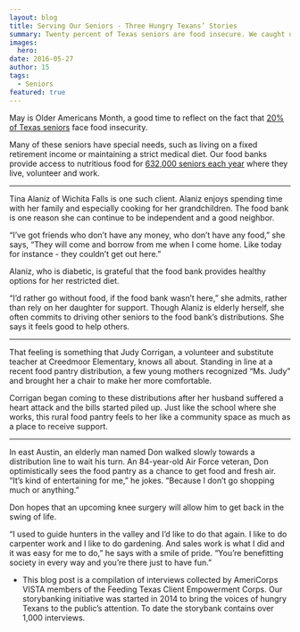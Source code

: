 ```yaml
---
layout: blog
title: Serving Our Seniors - Three Hungry Texans’ Stories
summary: Twenty percent of Texas seniors are food insecure. We caught up with three of them. 
images:
  hero: 
date: 2016-05-27
author: 15
tags: 
  - Seniors
featured: true
---
```

May is Older Americans Month, a good time to reflect on the fact that [20% of Texas seniors]( http://www.nfesh.org/wp-content/uploads/2015/04/2012-to-2013-comp-Alpha.pdf) face food insecurity. 

Many of these seniors have special needs, such as living on a fixed retirement income or maintaining a strict medical diet. Our food banks provide access to nutritious food for [632,000 seniors each year]( http://www.feedingtexas.org/product/2014/11/01-Hunger-In-America-2014-Texas-Report) where they live, volunteer and work. 

---

Tina Alaniz of Wichita Falls is one such client. Alaniz enjoys spending time with her family and especially cooking for her grandchildren. The food bank is one reason she can continue to be independent and a good neighbor. 

“I’ve got friends who don’t have any money, who don’t have any food,” she says, “They will come and borrow from me when I come home. Like today for instance - they couldn’t get out here.” 

Alaniz, who is diabetic, is grateful that the food bank provides healthy options for her restricted diet.  

“I’d rather go without food, if the food bank wasn’t here,” she admits, rather than rely on her daughter for support. Though Alaniz is elderly herself, she often commits to driving other seniors to the food bank’s distributions. She says it feels good to help others.  

---

That feeling is something that Judy Corrigan, a volunteer and substitute teacher at Creedmoor Elementary, knows all about. Standing in line at a recent food pantry distribution, a few young mothers recognized “Ms. Judy” and brought her a chair to make her more comfortable. 

Corrigan began coming to these distributions after her husband suffered a heart attack and the bills started piled up. Just like the school where she works, this rural food pantry feels to her like a community space as much as a place to receive support. 

---

In east Austin, an elderly man named Don walked slowly towards a distribution line to wait his turn. An 84-year-old Air Force veteran, Don optimistically sees the food pantry as a chance to get food and fresh air. “It’s kind of entertaining for me,” he jokes. “Because I don’t go shopping much or anything.” 

Don hopes that an upcoming knee surgery will allow him to get back in the swing of life.

“I used to guide hunters in the valley and I’d like to do that again. I like to do carpenter work and I like to do gardening. And sales work is what I did and it was easy for me to do,” he says with a smile of pride. “You’re benefitting society in every way and you’re there just to have fun.” 

* This blog post is a compilation of interviews collected by AmeriCorps VISTA members of the Feeding Texas Client Empowerment Corps. Our storybanking initiative was started in 2014 to bring the voices of hungry Texans to the public’s attention. To date the storybank contains over 1,000 interviews.
